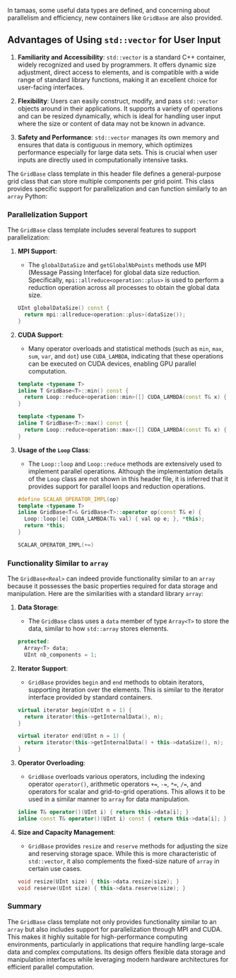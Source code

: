 In tamaas, some useful data types are defined, and concerning about parallelism and efficiency, new containers like `GridBase` are also provided.



## Advantages of Using `std::vector` for User Input
1. **Familiarity and Accessibility**: `std::vector` is a standard C++ container, widely recognized and used by programmers. It offers dynamic size adjustment, direct access to elements, and is compatible with a wide range of standard library functions, making it an excellent choice for user-facing interfaces.

2. **Flexibility**: Users can easily construct, modify, and pass `std::vector` objects around in their applications. It supports a variety of operations and can be resized dynamically, which is ideal for handling user input where the size or content of data may not be known in advance.

3. **Safety and Performance**: `std::vector` manages its own memory and ensures that data is contiguous in memory, which optimizes performance especially for large data sets. This is crucial when user inputs are directly used in computationally intensive tasks.




The `GridBase` class template in this header file defines a general-purpose grid class that can store multiple components per grid point. This class provides specific support for parallelization and can function similarly to an `array` Python:

### Parallelization Support

The `GridBase` class template includes several features to support parallelization:

1. **MPI Support**:
   - The `globalDataSize` and `getGlobalNbPoints` methods use MPI (Message Passing Interface) for global data size reduction. Specifically, `mpi::allreduce<operation::plus>` is used to perform a reduction operation across all processes to obtain the global data size.

   ```cpp
   UInt globalDataSize() const {
     return mpi::allreduce<operation::plus>(dataSize());
   }
   ```

2. **CUDA Support**:
   - Many operator overloads and statistical methods (such as `min`, `max`, `sum`, `var`, and `dot`) use `CUDA_LAMBDA`, indicating that these operations can be executed on CUDA devices, enabling GPU parallel computation.

   ```cpp
   template <typename T>
   inline T GridBase<T>::min() const {
     return Loop::reduce<operation::min>([] CUDA_LAMBDA(const T& x) { return x; }, *this);
   }

   template <typename T>
   inline T GridBase<T>::max() const {
     return Loop::reduce<operation::max>([] CUDA_LAMBDA(const T& x) { return x; }, *this);
   }
   ```

3. **Usage of the `Loop` Class**:
   - The `Loop::loop` and `Loop::reduce` methods are extensively used to implement parallel operations. Although the implementation details of the `Loop` class are not shown in this header file, it is inferred that it provides support for parallel loops and reduction operations.

   ```cpp
   #define SCALAR_OPERATOR_IMPL(op)                                               \
   template <typename T>                                                        \
   inline GridBase<T>& GridBase<T>::operator op(const T& e) {                   \
     Loop::loop([e] CUDA_LAMBDA(T& val) { val op e; }, *this);                  \
     return *this;                                                              \
   }

   SCALAR_OPERATOR_IMPL(+=)
   ```

### Functionality Similar to `array`

The `GridBase<Real>` can indeed provide functionality similar to an `array` because it possesses the basic properties required for data storage and manipulation. Here are the similarities with a standard library `array`:

1. **Data Storage**:
   - The `GridBase` class uses a `data` member of type `Array<T>` to store the data, similar to how `std::array` stores elements.

   ```cpp
   protected:
     Array<T> data;
     UInt nb_components = 1;
   ```

2. **Iterator Support**:
   - `GridBase` provides `begin` and `end` methods to obtain iterators, supporting iteration over the elements. This is similar to the iterator interface provided by standard containers.

   ```cpp
   virtual iterator begin(UInt n = 1) {
     return iterator(this->getInternalData(), n);
   }

   virtual iterator end(UInt n = 1) {
     return iterator(this->getInternalData() + this->dataSize(), n);
   }
   ```

3. **Operator Overloading**:
   - `GridBase` overloads various operators, including the indexing operator `operator()`, arithmetic operators `+=`, `-=`, `*=`, `/=`, and operators for scalar and grid-to-grid operations. This allows it to be used in a similar manner to `array` for data manipulation.

   ```cpp
   inline T& operator()(UInt i) { return this->data[i]; }
   inline const T& operator()(UInt i) const { return this->data[i]; }
   ```

4. **Size and Capacity Management**:
   - `GridBase` provides `resize` and `reserve` methods for adjusting the size and reserving storage space. While this is more characteristic of `std::vector`, it also complements the fixed-size nature of `array` in certain use cases.

   ```cpp
   void resize(UInt size) { this->data.resize(size); }
   void reserve(UInt size) { this->data.reserve(size); }
   ```

### Summary

The `GridBase` class template not only provides functionality similar to an `array` but also includes support for parallelization through MPI and CUDA. This makes it highly suitable for high-performance computing environments, particularly in applications that require handling large-scale data and complex computations. Its design offers flexible data storage and manipulation interfaces while leveraging modern hardware architectures for efficient parallel computation.

